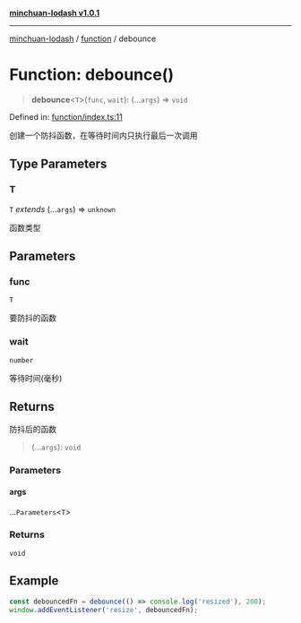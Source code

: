 [**minchuan-lodash v1.0.1**](../../README.md)

***

[minchuan-lodash](../../README.md) / [function](../README.md) / debounce

# Function: debounce()

> **debounce**\<`T`\>(`func`, `wait`): (...`args`) => `void`

Defined in: [function/index.ts:11](https://github.com/min-chuan/minchuan-lodash/blob/533b720297b85c3df23fa5b0d07b7dcb6c96c518/src/function/index.ts#L11)

创建一个防抖函数，在等待时间内只执行最后一次调用

## Type Parameters

### T

`T` *extends* (...`args`) => `unknown`

函数类型

## Parameters

### func

`T`

要防抖的函数

### wait

`number`

等待时间(毫秒)

## Returns

防抖后的函数

> (...`args`): `void`

### Parameters

#### args

...`Parameters`\<`T`\>

### Returns

`void`

## Example

```ts
const debouncedFn = debounce(() => console.log('resized'), 200);
window.addEventListener('resize', debouncedFn);
```
